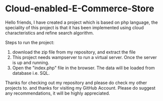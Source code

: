 # Cloud-enabled-E-Commerce-Store

Hello friends,
I have created a project which is based on php language, the speciality of this project is that it has been implemented using cloud characteristics and refine search algorithm.

Steps to run the project:
1.  download the zip file from my repository, and extract the file
2.  This project needs wampserver to run a virtual server. Once the server is up and running.
3.  Open the "index.php" file in the browser. The data will be loaded from database i.e. SQL.

Thanks for checking out my repository and please do check my other projects to. and thanks for visiting my GitHub Account. Please do suggest any recommendations, it will be highly appreciated.
